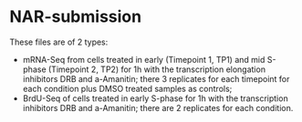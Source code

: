 # NAR-submission
These files are of 2 types:
- mRNA-Seq from cells treated in early (Timepoint 1, TP1) and mid S-phase (Timepoint 2, TP2) for 1h with the transcription elongation inhibitors DRB and a-Amanitin; there 3 replicates for each timepoint for each condition plus DMSO treated samples as controls;
- BrdU-Seq of cells treated in early S-phase for 1h with the transcription inhibitors DRB and a-Amanitin; there are 2 replicates for each condition.
